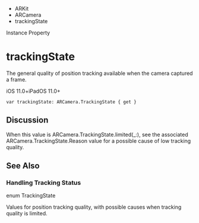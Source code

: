 

- ARKit
- ARCamera
-  trackingState 

Instance Property

# trackingState

The general quality of position tracking available when the camera captured a frame.

iOS 11.0+iPadOS 11.0+

``` source
var trackingState: ARCamera.TrackingState { get }
```

## Discussion

When this value is ARCamera.TrackingState.limited(_:), see the associated ARCamera.TrackingState.Reason value for a possible cause of low tracking quality.

## See Also

### Handling Tracking Status

enum TrackingState

Values for position tracking quality, with possible causes when tracking quality is limited.

